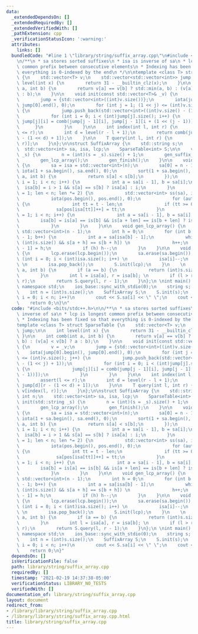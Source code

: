 ```yaml
---
data:
  _extendedDependsOn: []
  _extendedRequiredBy: []
  _extendedVerifiedWith: []
  _pathExtension: cpp
  _verificationStatusIcon: ':warning:'
  attributes:
    links: []
  bundledCode: "#line 1 \"library/string/suffix_array.cpp\"\n#include <bits/stdc++.h>\n\
    \n/**\n * sa stores sorted suffixes\n * isa is inverse of sa\n * lcp is longest\
    \ common prefix between consecutive elements\n * Indexing has been fixed so that\
    \ everything is 0-indexed by the end\n */\n\ntemplate <class T> struct SparseTable\
    \ {\n    std::vector<T> v;\n    std::vector<std::vector<int>> jump;\n\n    int\
    \ level(int x) {\n        return 31 - __builtin_clz(x);\n    }\n\n    int comb(int\
    \ a, int b) {\n        return v[a] == v[b] ? std::min(a, b) : (v[a] < v[b] ? a\
    \ : b);\n    }\n\n    void init(const std::vector<T>& _v) {\n        v = _v;\n\
    \        jump = {std::vector<int>((int)v.size())};\n        iota(jump[0].begin(),\
    \ jump[0].end(), 0);\n        for (int j = 1; (1 << j) <= (int)v.size(); j++)\
    \ {\n            jump.push_back(std::vector<int>((int)v.size() - (1 << j) + 1));\n\
    \            for (int i = 0; i < (int)jump[j].size(); i++) {\n               \
    \ jump[j][i] = comb(jump[j - 1][i], jump[j - 1][i + (1 << (j - 1))]);\n      \
    \      }\n        }\n    }\n\n    int index(int l, int r) {\n        assert(l\
    \ <= r);\n        int d = level(r - l + 1);\n        return comb(jump[d][l], jump[d][r\
    \ - (1 << d) + 1]);\n    }\n\n    T query(int l, int r) {\n        return v[index(l,\
    \ r)];\n    }\n};\n\nstruct SuffixArray {\n    std::string s;\n    int n;\n  \
    \  std::vector<int> sa, isa, lcp;\n    SparseTable<int> S;\n\n    void init(std::string\
    \ _s) {\n        n = (int)(s = _s).size() + 1;\n        gen_suffix_array();\n\
    \        gen_lcp_array();\n        gen_finish();\n    }\n\n    void gen_suffix_array()\
    \ {\n        sa = isa = std::vector<int>(n);\n        sa[0] = n - 1;\n       \
    \ iota(1 + sa.begin(), sa.end(), 0);\n        sort(1 + sa.begin(), sa.end(), [&](int\
    \ a, int b) {\n            return s[a] < s[b];\n        });\n        for (int\
    \ i = 1; i < n; i++) {\n            int a = sa[i - 1], b = sa[i];\n          \
    \  isa[b] = i > 1 && s[a] == s[b] ? isa[a] : i;\n        }\n        for (int len\
    \ = 1; len < n; len *= 2) {\n            std::vector<int> ss(sa), is(isa), pos(n);\n\
    \            iota(pos.begin(), pos.end(), 0);\n            for (auto& t : ss)\
    \ {\n                int tt = t - len;\n                if (tt >= 0) \n      \
    \              sa[pos[isa[tt]]++] = tt;\n            }\n            for (int i\
    \ = 1; i < n; i++) {\n                int a = sa[i - 1], b = sa[i];\n        \
    \        isa[b] = is[a] == is[b] && is[a + len] == is[b + len] ? isa[a] : i;\n\
    \            }\n        }\n    }\n\n    void gen_lcp_array() {\n        lcp =\
    \ std::vector<int>(n - 1);\n        int h = 0;\n        for (int b = 0; b < n\
    \ - 1; b++) {\n            int a = sa[isa[b] - 1];\n            while (a + h <\
    \ (int)s.size() && s[a + h] == s[b + h]) \n                h++;\n            lcp[isa[b]\
    \ - 1] = h;\n            if (h) h--;\n        }\n    }\n\n    void gen_finish()\
    \ {\n        lcp.erase(lcp.begin());\n        sa.erase(sa.begin());\n        for\
    \ (int i = 0; i < (int)isa.size(); i++) \n            isa[i]--;\n        n--;\
    \ \n        isa.pop_back();\n        S.init(lcp);\n    }\n    \n    int get_lcp(int\
    \ a, int b) {\n        if (a == b) {\n            return (int)s.size() - a;\n\
    \        }\n        int l = isa[a], r = isa[b]; \n        if (l > r) std::swap(l,\
    \ r);\n        return S.query(l, r - 1);\n    }\n};\n \nint main() {\n    using\
    \ namespace std;\n    ios_base::sync_with_stdio(0);\n    string s; cin >> s;\n\
    \    int n = (int)s.size();\n    SuffixArray S;\n    S.init(s);\n    for (int\
    \ i = 0; i < n; i++)\n        cout << S.sa[i] << \" \";\n    cout << '\\n';\n\
    \    return 0;\n}\n"
  code: "#include <bits/stdc++.h>\n\n/**\n * sa stores sorted suffixes\n * isa is\
    \ inverse of sa\n * lcp is longest common prefix between consecutive elements\n\
    \ * Indexing has been fixed so that everything is 0-indexed by the end\n */\n\n\
    template <class T> struct SparseTable {\n    std::vector<T> v;\n    std::vector<std::vector<int>>\
    \ jump;\n\n    int level(int x) {\n        return 31 - __builtin_clz(x);\n   \
    \ }\n\n    int comb(int a, int b) {\n        return v[a] == v[b] ? std::min(a,\
    \ b) : (v[a] < v[b] ? a : b);\n    }\n\n    void init(const std::vector<T>& _v)\
    \ {\n        v = _v;\n        jump = {std::vector<int>((int)v.size())};\n    \
    \    iota(jump[0].begin(), jump[0].end(), 0);\n        for (int j = 1; (1 << j)\
    \ <= (int)v.size(); j++) {\n            jump.push_back(std::vector<int>((int)v.size()\
    \ - (1 << j) + 1));\n            for (int i = 0; i < (int)jump[j].size(); i++)\
    \ {\n                jump[j][i] = comb(jump[j - 1][i], jump[j - 1][i + (1 << (j\
    \ - 1))]);\n            }\n        }\n    }\n\n    int index(int l, int r) {\n\
    \        assert(l <= r);\n        int d = level(r - l + 1);\n        return comb(jump[d][l],\
    \ jump[d][r - (1 << d) + 1]);\n    }\n\n    T query(int l, int r) {\n        return\
    \ v[index(l, r)];\n    }\n};\n\nstruct SuffixArray {\n    std::string s;\n   \
    \ int n;\n    std::vector<int> sa, isa, lcp;\n    SparseTable<int> S;\n\n    void\
    \ init(std::string _s) {\n        n = (int)(s = _s).size() + 1;\n        gen_suffix_array();\n\
    \        gen_lcp_array();\n        gen_finish();\n    }\n\n    void gen_suffix_array()\
    \ {\n        sa = isa = std::vector<int>(n);\n        sa[0] = n - 1;\n       \
    \ iota(1 + sa.begin(), sa.end(), 0);\n        sort(1 + sa.begin(), sa.end(), [&](int\
    \ a, int b) {\n            return s[a] < s[b];\n        });\n        for (int\
    \ i = 1; i < n; i++) {\n            int a = sa[i - 1], b = sa[i];\n          \
    \  isa[b] = i > 1 && s[a] == s[b] ? isa[a] : i;\n        }\n        for (int len\
    \ = 1; len < n; len *= 2) {\n            std::vector<int> ss(sa), is(isa), pos(n);\n\
    \            iota(pos.begin(), pos.end(), 0);\n            for (auto& t : ss)\
    \ {\n                int tt = t - len;\n                if (tt >= 0) \n      \
    \              sa[pos[isa[tt]]++] = tt;\n            }\n            for (int i\
    \ = 1; i < n; i++) {\n                int a = sa[i - 1], b = sa[i];\n        \
    \        isa[b] = is[a] == is[b] && is[a + len] == is[b + len] ? isa[a] : i;\n\
    \            }\n        }\n    }\n\n    void gen_lcp_array() {\n        lcp =\
    \ std::vector<int>(n - 1);\n        int h = 0;\n        for (int b = 0; b < n\
    \ - 1; b++) {\n            int a = sa[isa[b] - 1];\n            while (a + h <\
    \ (int)s.size() && s[a + h] == s[b + h]) \n                h++;\n            lcp[isa[b]\
    \ - 1] = h;\n            if (h) h--;\n        }\n    }\n\n    void gen_finish()\
    \ {\n        lcp.erase(lcp.begin());\n        sa.erase(sa.begin());\n        for\
    \ (int i = 0; i < (int)isa.size(); i++) \n            isa[i]--;\n        n--;\
    \ \n        isa.pop_back();\n        S.init(lcp);\n    }\n    \n    int get_lcp(int\
    \ a, int b) {\n        if (a == b) {\n            return (int)s.size() - a;\n\
    \        }\n        int l = isa[a], r = isa[b]; \n        if (l > r) std::swap(l,\
    \ r);\n        return S.query(l, r - 1);\n    }\n};\n \nint main() {\n    using\
    \ namespace std;\n    ios_base::sync_with_stdio(0);\n    string s; cin >> s;\n\
    \    int n = (int)s.size();\n    SuffixArray S;\n    S.init(s);\n    for (int\
    \ i = 0; i < n; i++)\n        cout << S.sa[i] << \" \";\n    cout << '\\n';\n\
    \    return 0;\n}"
  dependsOn: []
  isVerificationFile: false
  path: library/string/suffix_array.cpp
  requiredBy: []
  timestamp: '2021-02-19 14:37:38-05:00'
  verificationStatus: LIBRARY_NO_TESTS
  verifiedWith: []
documentation_of: library/string/suffix_array.cpp
layout: document
redirect_from:
- /library/library/string/suffix_array.cpp
- /library/library/string/suffix_array.cpp.html
title: library/string/suffix_array.cpp
---
```

